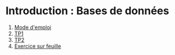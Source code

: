 # Introduction : Bases de données
1. [Mode d'emploi](https://github.com/thfruchart/tnsi-2020/blob/master/BDD/Chap1/Mode_emploi.md)
2. [TP1](https://github.com/thfruchart/tnsi-2020/blob/master/BDD/Chap1/TP1.md)
3. [TP2](https://github.com/thfruchart/tnsi-2020/blob/master/BDD/Chap1/TP2.md)
4. [Exercice sur feuille](https://github.com/thfruchart/tnsi-2020/blob/master/BDD/Chap1/SQL-EXO1-PAPIER.pdf)
   
